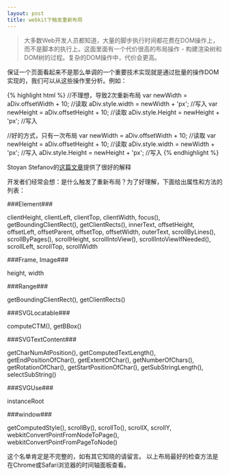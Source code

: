 ```yaml
---
layout: post
title: webkit下触发重新布局
---
```


> 大多数Web开发人员都知道，大量的脚步执行时间都花费在DOM操作上，而不是脚本的执行上。这面里面有一个代价很高的布局操作 - 
构建渲染树和DOM树的过程。复杂的DOM操作中，代价会更高。

保证一个页面看起来不是那么单调的一个重要技术实现就是通过批量的操作DOM实现的，我们可以从这些操作里分析。例如：

{% highlight html %}
//不理想，导致2次重新布局
var newWidth = aDiv.offsetWidth + 10; //读取
aDiv.style.width = newWidth + 'px'; //写入
var newHeight = aDiv.offsetHeight + 10; //读取
aDiv.style.Height = newHeight + 'px'; //写入

//好的方式，只有一次布局
var newWidth = aDiv.offsetWidth + 10; //读取
var newHeight = aDiv.offsetHeight + 10; //读取
aDiv.style.width = newWidth + 'px'; //写入
aDiv.style.Height = newHeight + 'px'; //写入
{% endhighlight %}

Stoyan Stefanov的[这篇文章](http://www.phpied.com/rendering-repaint-reflowrelayout-restyle/)提供了很好的解释

开发者们经常会想：是什么触发了重新布局？为了好理解，下面给出属性和方法的列表：

###Element###

clientHeight, clientLeft, clientTop, clientWidth, focus(), getBoundingClientRect(), getClientRects(), innerText, offsetHeight, offsetLeft, offsetParent, offsetTop, offsetWidth, outerText, scrollByLines(), scrollByPages(), scrollHeight, scrollIntoView(), scrollIntoViewIfNeeded(), scrollLeft, scrollTop, scrollWidth

###Frame, Image###

height, width

###Range###

getBoundingClientRect(), getClientRects()

###SVGLocatable###

computeCTM(), getBBox()

###SVGTextContent###

getCharNumAtPosition(), getComputedTextLength(), getEndPositionOfChar(), getExtentOfChar(), getNumberOfChars(), getRotationOfChar(), getStartPositionOfChar(), getSubStringLength(), selectSubString()

###SVGUse###

instanceRoot

###window###

getComputedStyle(), scrollBy(), scrollTo(), scrollX, scrollY, webkitConvertPointFromNodeToPage(), webkitConvertPointFromPageToNode()

这个名单肯定是不完整的，如有其它知晓的请留言。
以上布局最好的检查方法是在Chrome或Safari浏览器的时间轴面板查看。
